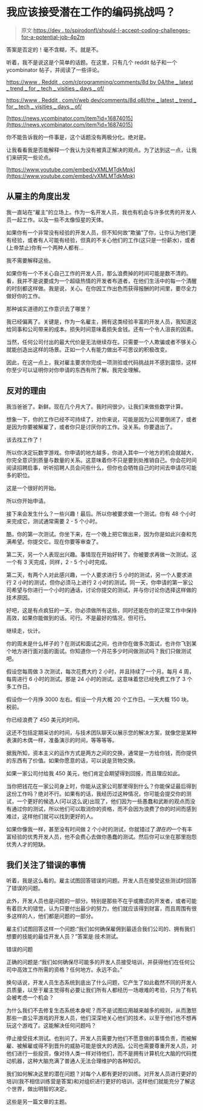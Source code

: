 # 我应该接受潜在工作的编码挑战吗？

> 原文:[https://dev . to/spirodonfl/should-I-accept-coding-challenges-for-a-potential-job-4p2m](https://dev.to/spirodonfl/should-i-accept-coding-challenges-for-a-potential-job-4p2m)

答案是否定的！毫不含糊，不。就是不。

听着，我不是说这是个简单的话题。在这里，只有几个 reddit 帖子和一个 ycombinator 帖子，并阅读了一些评论。

[https://www . Reddit . com/r/programming/comments/8d bv 04/the _ latest _ trend _ for _ tech _ visities _ days _ of/](https://www.reddit.com/r/programming/comments/8dbv04/the_latest_trend_for_tech_interviews_days_of/)

[https://www . Reddit . com/r/web dev/comments/8d o8l/the _ latest _ trend _ for _ tech _ visities _ days _ of/](https://www.reddit.com/r/webdev/comments/8deo8l/the_latest_trend_for_tech_interviews_days_of/)

[https://news.ycombinator.com/item?id=16874015](https://news.ycombinator.com/item?id=16874015)

你不能告诉我的一件事是，这个话题没有两极分化。绝对是。

让我看看我是否能解释一个我认为没有被真正解决的观点。为了达到这一点，让我们来研究一些论点。

[https://www.youtube.com/embed/vXMLMTdkMpk](https://www.youtube.com/embed/vXMLMTdkMpk)

## 从雇主的角度出发

我一直站在“雇主”的立场上。作为一名开发人员，我也有机会与许多优秀的开发人员一起工作。以及一些不太像恒星的天体。

如果你有一个非常没有经验的开发人员，但不知何故“欺骗”了你，让你认为他们更有经验，或者有人可能有经验，但真的不关心他们的工作(这只是一份薪水)，或者(上帝禁止)你有一个两种人都有...

我不需要解释这些。

如果你有一个不关心自己工作的开发人员，那么浪费掉的时间可能是数不清的。看，我并不是说要成为一个超级热情的开发者布道者，在他们生活中的每一个清醒的时刻都这样做。我是说，关心。在你因工作出色而获得报酬的时间里，要尽全力做好你的工作。

那种诚实道德的工作意识去了哪里？

我已经偏离了。关键是，作为一名雇主，拥有这类经验丰富的开发人员，我知道这给同事和公司带来的成本。损失时间意味着损失金钱。还有一个令人沮丧的因素。

当然，任何公司付出的最大代价是无法继续存在。只需要一个人欺骗或者不够关心就能创造出这样的场景。正如一个人有能力做出不可思议的积极改变。

因此，在这一点上，我对雇主要求你完成一项测验或代码挑战并不感到震惊，这样你至少可以证明你对你申请的东西有所了解。我完全理解。

## 反对的理由

我当爸爸了。新鲜。现在几个月大了。我时间很少。让我们来做些数学计算。

想象一下，你的工作已经不可持续了，对你来说，可能是因为公司要倒闭了，或者是因为你要被解雇了，或者你只是讨厌你的工作。没关系。你要退出了。

该去找工作了！

所以你决定玩数字游戏。你申请的地方越多，你进入其中一个地方的机会就越大，你完全意识到质量与数量的关系。这意味着你不只是要到处推销自己。你会花时间阅读招聘启事，听听招聘人员会问些什么，但你也会牺牲自己的时间去申请尽可能多的职位。

这是一个很好的开始。

所以你开始申请。

接下来会发生什么？一些兴趣！最后。所以你被要求做一个测试。你有 48 个小时来完成它，测试通常需要 2 - 5 个小时。

酷，你的第一次测试。你坐下来，在一个晚上把它做出来，因为你是如此兴奋和充满希望。你提交它。现在你要等审查了。

第二天，另一个人表现出兴趣。事情现在开始好转了。你被要求再做一次测试。这一个有 3 天完成，同样，2 - 5 个小时完成。

第二天，有两个人对此感兴趣，一个人要求进行 5 小时的测试，另一个人要求进行 2 小时的测试，但你必须马上进行 2 小时的测试。同一天，你申请的第一家公司希望与你进行一个小时的通话，讨论你提交的测试，并与你讨论你选择这样做的技术原因。

好吧，这是有点疯狂的一天，你必须做所有这些，同时还能在你的正常工作中保持高效，如果你能做到的话。可行。不是最好的情况，但可行。

继续走，伙计。

你的周末是什么样子的？在测试和面试之间，也许你在做多次面试，也许你飞到某个地方进行面对面的面试。你知道你一个月花多少时间做测试吗？我们只做测试吧。

假设您每周做 3 次测试，每次花费大约 2 小时，并且持续了一个月。每月 4 周，每周进行 6 小时的测试。那是 24 小时的测试。这意味着您已经免费工作了 3 个多工作日。

假设你一个月挣 3000 左右。假设一个月大概 20 个工作日。一天大概 150 块。税前。

你已经浪费了 450 美元的时间。

这还不包括定期采访的时间，与技术团队聊天以展示您的解决方案，就像您是某种表演的木偶一样，准备演示的时间，等等等等。

据我所知，资本主义的运作方式是两方之间的交换，通常是一方给你钱，而你提供的东西有了价值。如果你愿意的话，可以说是货物交换。

如果一家公司付给我 450 美元，他们肯定会期望得到回报，而且理应如此。

当你把钱花在一家公司身上时，你能从这家公司那里得到什么？你能保证最后得到这份工作吗？绝对不行。如果有的话，我经历过这种情况，你可能会提交你的测试，一个更好的候选人(可以这么说)出现了，他们因为一些愚蠢和武断的观点而没有通过你的测试，所以他们可以取消你的资格，而不会因为浪费了你的时间而感到难过，这样他们就可以找到更好的人。

如果你像我一样，甚至没有时间做 2 个小时的测试，你就错过了*潜在的*一个有丰富经验的优秀开发人员，他不会费心去做你愚蠢的测试。然后你可以坐在那里抱怨优秀人才的短缺。

## 我们关注了错误的事情

听着，我是这么看的。雇主试图回答错误的问题。开发人员在接受这些测试时回答了错误的问题。

此外，开发人员也是问题的一部分。特别是那些不在乎或撒谎的开发者，或者可能有着巨大的错觉，认为只要付出最少的努力，他们就应该得到财富，而且周围有很多这样的人，他们都是问题的一部分。

雇主们试图回答这样一个问题:“我们如何确保雇佣到最适合我们公司的、拥有我们想要的技能的最佳开发人员？”答案是:技术测试。

错误的问题

正确的问题是:“我们如何确保尽可能多的开发人员接受培训，并获得他们在任何公司中高效工作所需的资格？任何地方。永远不会。”

换句话说，开发人员生态系统到底出了什么问题，它产生了如此截然不同的开发人员质量，以至于雇主觉得有必要让我们所有人都经历一场艰难的考验，只为了有机会被考虑一个机会？

为什么我们不去修复生态系统本身呢？而不是试图应用越来越多的规则，从而激怒那些一直公平游戏的开发人员，他们深深地关心他们的技术，以至于他们也不想再玩这个游戏了。这能解决任何问题吗？

停止接受技术测试。也别问了。开发人员需要为他们不愿意做的事情负责，而被解雇、被解雇或得不到晋升的威胁可能是很大的诱因。公司也需要尊重开发人员，对他们进行一些投资，像对待人类一样对待他们，而不是拥有计算机化大脑的代码搅动机器，这种大脑充满了普通人无法合理维护的各种知识。

我们如何解决这里的潜在问题？对每个人都有更好的训练。对开发人员进行更好的培训(我不相信训练营是答案)和对组织进行更好的培训，这样他们就能充分了解这个世界，做出明智的决定。

这些是另一篇文章的主题。